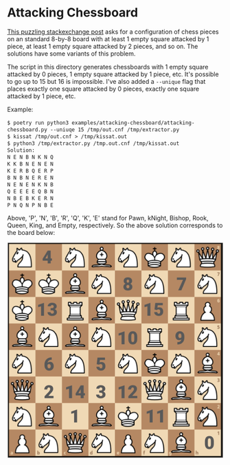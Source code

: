 Attacking Chessboard
====================

[This puzzling stackexchange post](https://puzzling.stackexchange.com/q/125896/84078) asks for a configuration
of chess pieces on an standard 8-by-8 board with at least 1 empty square attacked by 1 piece, at least 1 empty
square attacked by 2 pieces, and so on. The solutions have some variants of this problem.

The script in this directory generates chessboards with 1 empty square attacked by 0 pieces, 1 empty square
attacked by 1 piece, etc. It's possible to go up to 15 but 16 is impossible. I've also added a `--unique` flag
that places exactly one square attacked by 0 pieces, exactly one square attacked by 1 piece, etc.

Example:

```
$ poetry run python3 examples/attacking-chessboard/attacking-chessboard.py --uniuqe 15 /tmp/out.cnf /tmp/extractor.py
$ kissat /tmp/out.cnf > /tmp/kissat.out
$ python3 /tmp/extractor.py /tmp.out.cnf /tmp/kissat.out
Solution:
N E N B N K N Q
K K B N E N E N
K E R B Q E R P
B N B N E R E N
N E N E N K N B
Q E E E E Q B N
N B E B K E R N
P N Q N P N B E
```

Above, 'P', 'N', 'B', 'R', 'Q', 'K', 'E' stand for Pawn, kNight, Bishop, Rook, Queen, King, and Empty, respectively.
So the above solution corresponds to the board below:

![](board.png)
